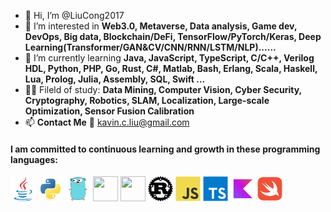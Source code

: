 - 👋 Hi, I’m @LiuCong2017
- 👀 I’m interested in <b>Web3.0, Metaverse, Data analysis, Game dev, DevOps, Big data, Blockchain/DeFi, TensorFlow/PyTorch/Keras, Deep Learning(Transformer/GAN&CV/CNN/RNN/LSTM/NLP)......</b>
- 🌱 I’m currently learning <b>Java, JavaScript, TypeScript, C/C++, Verilog HDL, Python, PHP, Go, Rust, C#, Matlab, Bash, Erlang, Scala, Haskell, Lua, Prolog, Julia, Assembly, SQL, Swift ...</b>  
- 👨‍💻 Fileld of study: <b>Data Mining, Computer Vision, Cyber Security, Cryptography, Robotics, SLAM, Localization, Large-scale Optimization, Sensor Fusion Calibration</b>
- 📫 **Contact Me** 📧 kavin.c.liu@gmail.com

#### I am committed to continuous learning and growth in these programming languages:
<span>
    <img src="https://raw.githubusercontent.com/devicons/devicon/master/icons/java/java-original.svg" width="40" height="40"/>
    </span>
    <span>
      <img src="https://raw.githubusercontent.com/devicons/devicon/master/icons/python/python-original.svg" width="40" height="40"/>
      <img src="https://raw.githubusercontent.com/devicons/devicon/master/icons/go/go-original.svg" width="40" height="40"/>
    </span>
    <span>
      <img src="https://github.com/isocpp/logos/blob/master/cpp_logo.svg" width="40" height="40"/>
      <img src="https://user-images.githubusercontent.com/25181517/121405384-444d7300-c95d-11eb-959f-913020d3bf90.png" width="40" height="40"/>
        <img src="https://raw.githubusercontent.com/devicons/devicon/master/icons/rust/rust-original.svg" alt="Rust" width="40" height="40"/>
    </span>
    <span>
        <img src="https://raw.githubusercontent.com/devicons/devicon/master/icons/javascript/javascript-original.svg" width="40" height="40"/>
        <img src="https://raw.githubusercontent.com/devicons/devicon/master/icons/typescript/typescript-original.svg" width="40" height="40"/>
    </span>
    <span>
        <img src="https://raw.githubusercontent.com/devicons/devicon/master/icons/kotlin/kotlin-original.svg" width="40" height="40"/>
        <img src="https://raw.githubusercontent.com/devicons/devicon/master/icons/swift/swift-original.svg" width="40" height="40"/>
    </span>

    
<!--- 
- 💞️ I’m looking to collaborate on ...
- 📫 How to reach me ...
--->

<!---
LiuCong2017/LiuCong2017 is a ✨ special ✨ repository because its `README.md` (this file) appears on your GitHub profile.
You can click the Preview link to take a look at your changes.
--->
